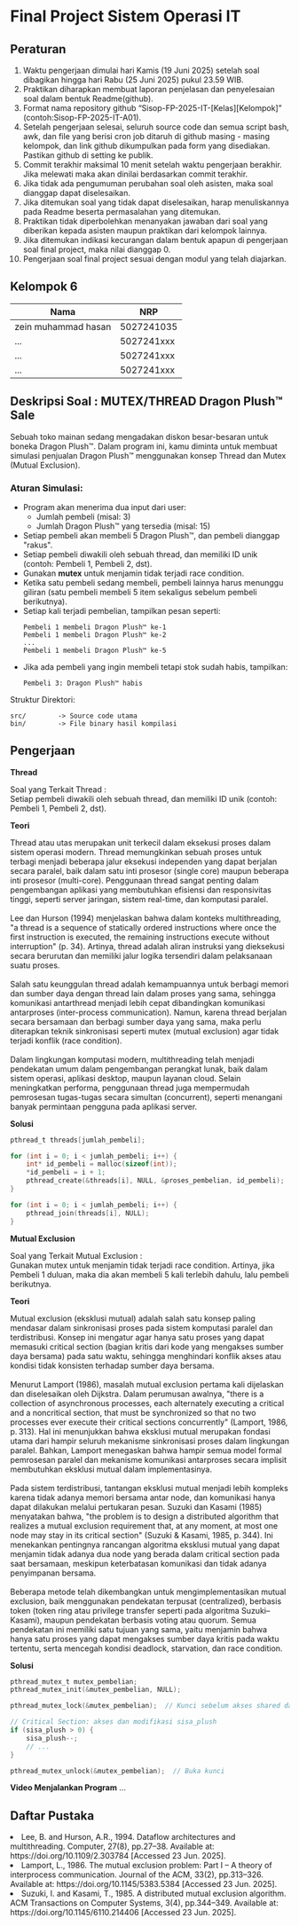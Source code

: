 # Final Project Sistem Operasi IT

## Peraturan
1. Waktu pengerjaan dimulai hari Kamis (19 Juni 2025) setelah soal dibagikan hingga hari Rabu (25 Juni 2025) pukul 23.59 WIB.
2. Praktikan diharapkan membuat laporan penjelasan dan penyelesaian soal dalam bentuk Readme(github).
3. Format nama repository github “Sisop-FP-2025-IT-[Kelas][Kelompok]” (contoh:Sisop-FP-2025-IT-A01).
4. Setelah pengerjaan selesai, seluruh source code dan semua script bash, awk, dan file yang berisi cron job ditaruh di github masing - masing kelompok, dan link github dikumpulkan pada form yang disediakan. Pastikan github di setting ke publik.
5. Commit terakhir maksimal 10 menit setelah waktu pengerjaan berakhir. Jika melewati maka akan dinilai berdasarkan commit terakhir.
6. Jika tidak ada pengumuman perubahan soal oleh asisten, maka soal dianggap dapat diselesaikan.
7. Jika ditemukan soal yang tidak dapat diselesaikan, harap menuliskannya pada Readme beserta permasalahan yang ditemukan.
8. Praktikan tidak diperbolehkan menanyakan jawaban dari soal yang diberikan kepada asisten maupun praktikan dari kelompok lainnya.
9. Jika ditemukan indikasi kecurangan dalam bentuk apapun di pengerjaan soal final project, maka nilai dianggap 0.
10. Pengerjaan soal final project sesuai dengan modul yang telah diajarkan.

## Kelompok 6

Nama | NRP
--- | ---
zein muhammad hasan | 5027241035
... | 5027241xxx
... | 5027241xxx
... | 5027241xxx

## Deskripsi Soal : MUTEX/THREAD Dragon Plush™ Sale

Sebuah toko mainan sedang mengadakan diskon besar-besaran untuk boneka Dragon Plush™. Dalam program ini, kamu diminta untuk membuat simulasi penjualan Dragon Plush™ menggunakan konsep Thread dan Mutex (Mutual Exclusion).

### Aturan Simulasi:

<ul>
  <li>Program akan menerima dua input dari user:
    <ul>
      <li>Jumlah pembeli (misal: 3)</li>
      <li>Jumlah Dragon Plush™ yang tersedia (misal: 15)</li>
    </ul>
  </li>
  <li>Setiap pembeli akan membeli 5 Dragon Plush™, dan pembeli dianggap "rakus".</li>
  <li>Setiap pembeli diwakili oleh sebuah thread, dan memiliki ID unik (contoh: Pembeli 1, Pembeli 2, dst).</li>
  <li>Gunakan <strong>mutex</strong> untuk menjamin tidak terjadi race condition.</li>
  <li>Ketika satu pembeli sedang membeli, pembeli lainnya harus menunggu giliran (satu pembeli membeli 5 item sekaligus sebelum pembeli berikutnya).</li>
  <li>Setiap kali terjadi pembelian, tampilkan pesan seperti:</li>

  ```
Pembeli 1 membeli Dragon Plush™ ke-1
Pembeli 1 membeli Dragon Plush™ ke-2
...
Pembeli 1 membeli Dragon Plush™ ke-5
```

<li>Jika ada pembeli yang ingin membeli tetapi stok sudah habis, tampilkan:</li>

```
Pembeli 3: Dragon Plush™ habis
```

</ul>


Struktur Direktori:
```
src/        -> Source code utama
bin/        -> File binary hasil kompilasi
```

## Pengerjaan

**Thread**

Soal yang Terkait Thread : <br>
Setiap pembeli diwakili oleh sebuah thread, dan memiliki ID unik (contoh: Pembeli 1, Pembeli 2, dst).

**Teori**

Thread atau utas merupakan unit terkecil dalam eksekusi proses dalam sistem operasi modern. Thread memungkinkan sebuah proses untuk terbagi menjadi beberapa jalur eksekusi independen yang dapat berjalan secara paralel, baik dalam satu inti prosesor (single core) maupun beberapa inti prosesor (multi-core). Penggunaan thread sangat penting dalam pengembangan aplikasi yang membutuhkan efisiensi dan responsivitas tinggi, seperti server jaringan, sistem real-time, dan komputasi paralel.
<br>
<br>
Lee dan Hurson (1994) menjelaskan bahwa dalam konteks multithreading, "a thread is a sequence of statically ordered instructions where once the first instruction is executed, the remaining instructions execute without interruption" (p. 34). Artinya, thread adalah aliran instruksi yang dieksekusi secara berurutan dan memiliki jalur logika tersendiri dalam pelaksanaan suatu proses.
<br>
<br>
Salah satu keunggulan thread adalah kemampuannya untuk berbagi memori dan sumber daya dengan thread lain dalam proses yang sama, sehingga komunikasi antarthread menjadi lebih cepat dibandingkan komunikasi antarproses (inter-process communication). Namun, karena thread berjalan secara bersamaan dan berbagi sumber daya yang sama, maka perlu diterapkan teknik sinkronisasi seperti mutex (mutual exclusion) agar tidak terjadi konflik (race condition).
<br>
<br>
Dalam lingkungan komputasi modern, multithreading telah menjadi pendekatan umum dalam pengembangan perangkat lunak, baik dalam sistem operasi, aplikasi desktop, maupun layanan cloud. Selain meningkatkan performa, penggunaan thread juga mempermudah pemrosesan tugas-tugas secara simultan (concurrent), seperti menangani banyak permintaan pengguna pada aplikasi server.

**Solusi**

```c
pthread_t threads[jumlah_pembeli];

for (int i = 0; i < jumlah_pembeli; i++) {
    int* id_pembeli = malloc(sizeof(int));
    *id_pembeli = i + 1;
    pthread_create(&threads[i], NULL, &proses_pembelian, id_pembeli);
}

for (int i = 0; i < jumlah_pembeli; i++) {
    pthread_join(threads[i], NULL);
}

```

**Mutual Exclusion**

Soal yang Terkait Mutual Exclusion : <br>
Gunakan mutex untuk menjamin tidak terjadi race condition. Artinya, jika Pembeli 1 duluan, maka dia akan membeli 5 kali terlebih dahulu, lalu pembeli berikutnya.



**Teori**

Mutual exclusion (eksklusi mutual) adalah salah satu konsep paling mendasar dalam sinkronisasi proses pada sistem komputasi paralel dan terdistribusi. Konsep ini mengatur agar hanya satu proses yang dapat memasuki critical section (bagian kritis dari kode yang mengakses sumber daya bersama) pada satu waktu, sehingga menghindari konflik akses atau kondisi tidak konsisten terhadap sumber daya bersama.
<br>
<br>
Menurut Lamport (1986), masalah mutual exclusion pertama kali dijelaskan dan diselesaikan oleh Dijkstra. Dalam perumusan awalnya, "there is a collection of asynchronous processes, each alternately executing a critical and a noncritical section, that must be synchronized so that no two processes ever execute their critical sections concurrently" (Lamport, 1986, p. 313). Hal ini menunjukkan bahwa eksklusi mutual merupakan fondasi utama dari hampir seluruh mekanisme sinkronisasi proses dalam lingkungan paralel. Bahkan, Lamport menegaskan bahwa hampir semua model formal pemrosesan paralel dan mekanisme komunikasi antarproses secara implisit membutuhkan eksklusi mutual dalam implementasinya.
<br>
<br>
Pada sistem terdistribusi, tantangan eksklusi mutual menjadi lebih kompleks karena tidak adanya memori bersama antar node, dan komunikasi hanya dapat dilakukan melalui pertukaran pesan. Suzuki dan Kasami (1985) menyatakan bahwa, "the problem is to design a distributed algorithm that realizes a mutual exclusion requirement that, at any moment, at most one node may stay in its critical section" (Suzuki & Kasami, 1985, p. 344). Ini menekankan pentingnya rancangan algoritma eksklusi mutual yang dapat menjamin tidak adanya dua node yang berada dalam critical section pada saat bersamaan, meskipun keterbatasan komunikasi dan tidak adanya penyimpanan bersama.
<br>
<br>
Beberapa metode telah dikembangkan untuk mengimplementasikan mutual exclusion, baik menggunakan pendekatan terpusat (centralized), berbasis token (token ring atau privilege transfer seperti pada algoritma Suzuki–Kasami), maupun pendekatan berbasis voting atau quorum. Semua pendekatan ini memiliki satu tujuan yang sama, yaitu menjamin bahwa hanya satu proses yang dapat mengakses sumber daya kritis pada waktu tertentu, serta mencegah kondisi deadlock, starvation, dan race condition.

**Solusi**

```c
pthread_mutex_t mutex_pembelian;
pthread_mutex_init(&mutex_pembelian, NULL);

pthread_mutex_lock(&mutex_pembelian);  // Kunci sebelum akses shared data

// Critical Section: akses dan modifikasi sisa_plush
if (sisa_plush > 0) {
    sisa_plush--;
    // ...
}

pthread_mutex_unlock(&mutex_pembelian);  // Buka kunci

```

**Video Menjalankan Program**
...

## Daftar Pustaka

<li>Lee, B. and Hurson, A.R., 1994. Dataflow architectures and multithreading. Computer, 27(8), pp.27–38. Available at: https://doi.org/10.1109/2.303784 [Accessed 23 Jun. 2025].</li>
<li>Lamport, L., 1986. The mutual exclusion problem: Part I – A theory of interprocess communication. Journal of the ACM, 33(2), pp.313–326. Available at: https://doi.org/10.1145/5383.5384 [Accessed 23 Jun. 2025]. </li>
<li>Suzuki, I. and Kasami, T., 1985. A distributed mutual exclusion algorithm. ACM Transactions on Computer Systems, 3(4), pp.344–349. Available at: https://doi.org/10.1145/6110.214406 [Accessed 23 Jun. 2025]. </li>
